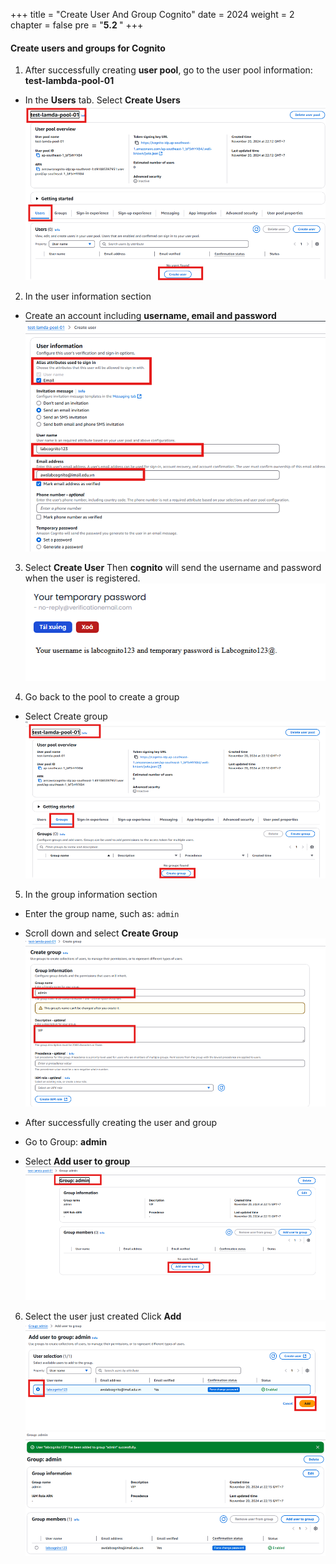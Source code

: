 +++
title = "Create User And Group Cognito"
date = 2024
weight = 2
chapter = false
pre = "<b>5.2 </b>"
+++

#### Create users and groups for Cognito

1. After successfully creating **user pool**, go to the user pool information: **test-lambda-pool-01**

- In the **Users** tab. Select **Create Users**
  ![Users](/images/5/5_2/1.png?width=90pc)

2. In the user information section

- Create an account including **username, email and password**
  ![Info Users](/images/5/5_2/2.png?width=90pc)

3. Select **Create User**
   Then **cognito** will send the username and password when the user is registered.
   ![Mail info](/images/5/5_2/3.png?width=90pc)

4. Go back to the pool to create a group

- Select Create group
  ![Back user pool](/images/5/5_2/4.png?width=90pc)

5. In the group information section

- Enter the group name, such as: `admin`
- Scroll down and select **Create Group**
  ![Create Group](/images/5/5_2/5.png?width=90pc)

- After successfully creating the user and group
- Go to Group: **admin**
- Select **Add user to group**
  ![Add user to group](/images/5/5_2/6.png?width=90pc)

6. Select the user just created
   Click **Add**
   ![Add user to group](/images/5/5_2/7.png?width=90pc)
   ![Add user success](/images/5/5_2/8.png?width=90pc)

